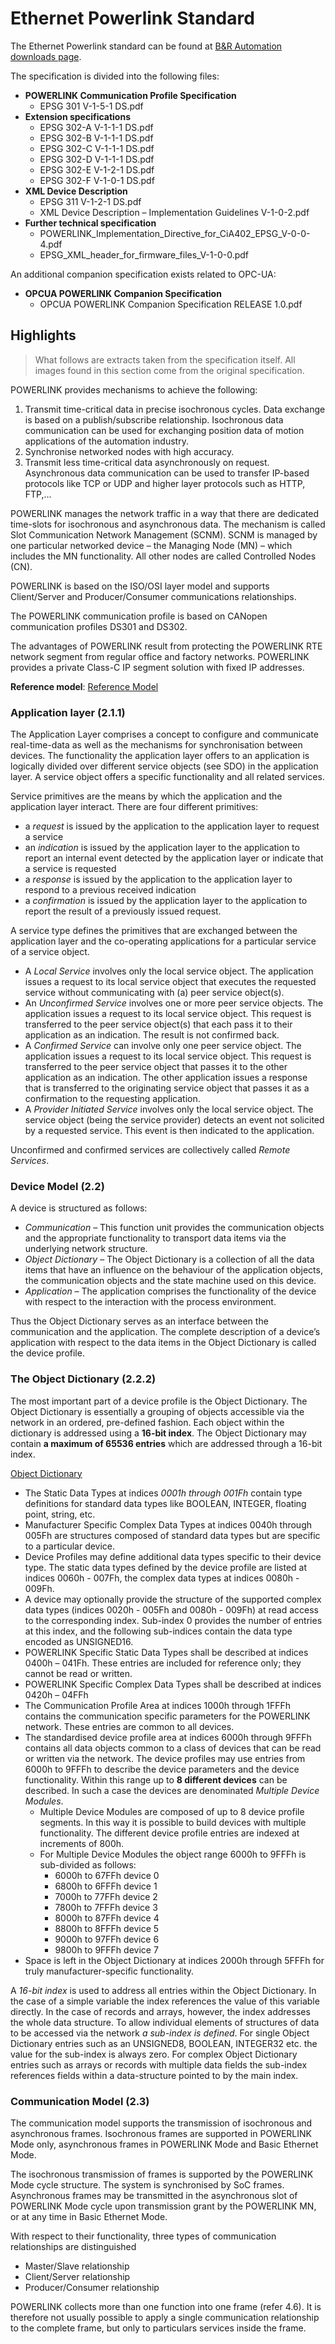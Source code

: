# Ethernet Powerlink Standard

The Ethernet Powerlink standard can be found at [B&R Automation downloads page](https://www.br-automation.com/en/technologies/powerlink/service-downloads/).

The specification is divided into the following files:

- **POWERLINK Communication Profile Specification**
  - EPSG 301 V-1-5-1 DS.pdf
- **Extension specifications**
  - EPSG 302-A V-1-1-1 DS.pdf
  - EPSG 302-B V-1-1-1 DS.pdf
  - EPSG 302-C V-1-1-1 DS.pdf
  - EPSG 302-D V-1-1-1 DS.pdf
  - EPSG 302-E V-1-2-1 DS.pdf
  - EPSG 302-F V-1-0-1 DS.pdf
- **XML Device Description**
  - EPSG 311 V-1-2-1 DS.pdf
  - XML Device Description – Implementation Guidelines V-1-0-2.pdf
- **Further technical specification**
  - POWERLINK_Implementation_Directive_for_CiA402_EPSG_V-0-0-4.pdf
  - EPSG_XML_header_for_firmware_files_V-1-0-0.pdf

An additional companion specification exists related to OPC-UA:

- **OPCUA POWERLINK Companion Specification**
  - OPCUA POWERLINK Companion Specification RELEASE 1.0.pdf

## Highlights

> What follows are extracts taken from the specification itself. All images found in this section come from the original specification.

POWERLINK provides mechanisms to achieve the following:

1. Transmit time-critical data in precise isochronous cycles. Data exchange is based on a publish/subscribe relationship. Isochronous data communication can be used for exchanging position data of motion applications of the automation industry.
2. Synchronise networked nodes with high accuracy.
3. Transmit less time-critical data asynchronously on request. Asynchronous data communication can be used to transfer IP-based protocols like TCP or UDP and higher layer protocols such as HTTP, FTP,…

POWERLINK manages the network traffic in a way that there are dedicated time-slots for isochronous and asynchronous data. The mechanism is called Slot Communication Network Management (SCNM). SCNM is managed by one particular networked device – the Managing Node (MN) – which includes the MN functionality. All other nodes are called Controlled Nodes (CN).

POWERLINK is based on the ISO/OSI layer model and supports Client/Server and Producer/Consumer communications relationships.

The POWERLINK communication profile is based on CANopen communication profiles DS301 and DS302.

The advantages of POWERLINK result from protecting the POWERLINK RTE network segment from regular office and factory networks. POWERLINK provides a private Class-C IP segment solution with fixed IP addresses.

**Reference model**:
[Reference Model](reference_model.png)

### Application layer (2.1.1)

The Application Layer comprises a concept to configure and communicate real-time-data as well as the mechanisms for synchronisation between devices. The functionality the application layer offers to an application is logically divided over different service objects (see SDO) in the application layer. A service object offers a specific functionality and all related services.

Service primitives are the means by which the application and the application layer interact. There are four different primitives:

- a *request* is issued by the application to the application layer to request a service
- an *indication* is issued by the application layer to the application to report an internal event detected by the application layer or indicate that a service is requested
- a *response* is issued by the application to the application layer to respond to a previous received indication
- a *confirmation* is issued by the application layer to the application to report the result of a previously issued request.

A service type defines the primitives that are exchanged between the application layer and the co-operating applications for a particular service of a service object.

- A *Local Service* involves only the local service object. The application issues a request to its local service object that executes the requested service without communicating with (a) peer service object(s).
- An *Unconfirmed Service* involves one or more peer service objects. The application issues a request to its local service object. This request is transferred to the peer service object(s) that each pass it to their application as an indication. The result is not confirmed back.
- A *Confirmed Service* can involve only one peer service object. The application issues a request to its local service object. This request is transferred to the peer service object that passes it to the other application as an indication. The other application issues a response that is transferred to the originating service object that passes it as a confirmation to the requesting application.
- A *Provider Initiated Service* involves only the local service object. The service object (being the service provider) detects an event not solicited by a requested service. This event is then indicated to the application.

Unconfirmed and confirmed services are collectively called *Remote Services*.

### Device Model (2.2)

A device is structured as follows:

- *Communication* – This function unit provides the communication objects and the appropriate functionality to transport data items via the underlying network structure.
- *Object Dictionary* – The Object Dictionary is a collection of all the data items that have an influence on the behaviour of the application objects, the communication objects and the state machine used on this device.
- *Application* – The application comprises the functionality of the device with respect to the interaction with the process environment.

Thus the Object Dictionary serves as an interface between the communication and the application. The complete description of a device’s application with respect to the data items in the Object Dictionary is called the device profile.

### The Object Dictionary (2.2.2)

The most important part of a device profile is the Object Dictionary. The Object Dictionary is essentially a grouping of objects accessible via the network in an ordered, pre-defined fashion. Each object within the dictionary is addressed using a **16-bit index**. The Object Dictionary may contain **a maximum of 65536 entries** which are addressed through a 16-bit index.

[Object Dictionary](object_dictionary.png)

- The Static Data Types at indices *0001h through 001Fh* contain type definitions for standard data types like BOOLEAN, INTEGER, floating point, string, etc.
- Manufacturer Specific Complex Data Types at indices 0040h through 005Fh are structures composed of standard data types but are specific to a particular device.
- Device Profiles may define additional data types specific to their device type. The static data types defined by the device profile are listed at indices 0060h - 007Fh, the complex data types at indices 0080h - 009Fh.
- A device may optionally provide the structure of the supported complex data types (indices 0020h - 005Fh and 0080h - 009Fh) at read access to the corresponding index. Sub-index 0 provides the number of entries at this index, and the following sub-indices contain the data type encoded as UNSIGNED16.
- POWERLINK Specific Static Data Types shall be described at indices 0400h – 041Fh. These entries are included for reference only; they cannot be read or written.
- POWERLINK Specific Complex Data Types shall be described at indices 0420h – 04FFh
- The Communication Profile Area at indices 1000h through 1FFFh contains the communication specific parameters for the POWERLINK network. These entries are common to all devices.
- The standardised device profile area at indices 6000h through 9FFFh contains all data objects common to a class of devices that can be read or written via the network. The device profiles may use entries from 6000h to 9FFFh to describe the device parameters and the device functionality. Within this range up to **8 different devices** can be described. In such a case the devices are denominated *Multiple Device Modules*. 
  - Multiple Device Modules are composed of up to 8 device profile segments. In this way it is possible to build devices with multiple functionality. The different device profile entries are indexed at increments of 800h.
  - For Multiple Device Modules the object range 6000h to 9FFFh is sub-divided as follows:
    - 6000h to 67FFh device 0
    - 6800h to 6FFFh device 1
    - 7000h to 77FFh device 2
    - 7800h to 7FFFh device 3
    - 8000h to 87FFh device 4
    - 8800h to 8FFFh device 5
    - 9000h to 97FFh device 6
    - 9800h to 9FFFh device 7
- Space is left in the Object Dictionary at indices 2000h through 5FFFh for truly manufacturer-specific functionality.

A *16-bit index* is used to address all entries within the Object Dictionary. In the case of a simple variable the index references the value of this variable directly. In the case of records and arrays, however, the index addresses the whole data structure. To allow individual elements of structures of data to be accessed via the network *a sub-index is defined*. For single Object Dictionary entries such as an UNSIGNED8, BOOLEAN, INTEGER32 etc. the value for the sub-index is always zero. For complex Object Dictionary entries such as arrays or records with multiple data fields the sub-index references fields within a data-structure pointed to by the main index.

### Communication Model (2.3)

The communication model supports the transmission of isochronous and asynchronous frames. Isochronous frames are supported in POWERLINK Mode only, asynchronous frames in POWERLINK Mode and Basic Ethernet Mode.

The isochronous transmission of frames is supported by the POWERLINK Mode cycle structure. The system is synchronised by SoC frames. Asynchronous frames may be transmitted in the asynchronous slot of POWERLINK Mode cycle upon transmission grant by the POWERLINK MN, or at any time in Basic Ethernet Mode.

With respect to their functionality, three types of communication relationships are distinguished

- Master/Slave relationship
- Client/Server relationship
- Producer/Consumer relationship

POWERLINK collects more than one function into one frame (refer 4.6). It is therefore not usually possible to apply a single communication relationship to the complete frame, but only to particulars services inside the frame.
